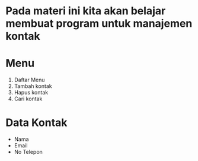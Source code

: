  # Pada materi ini kita akan belajar membuat program untuk manajemen kontak

 # Menu
 1. Daftar Menu
 2. Tambah kontak
 3. Hapus kontak
 4. Cari kontak

 # Data Kontak
 - Nama
 - Email
 - No Telepon
